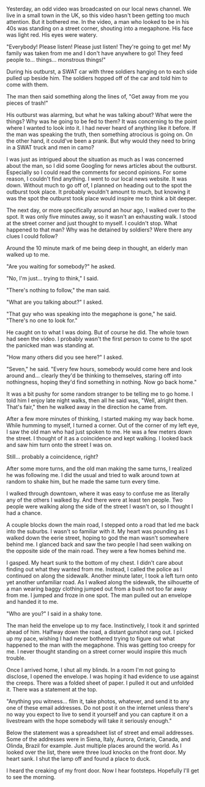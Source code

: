 Yesterday, an odd video was broadcasted on our local news channel. We live in a small town in the UK, so this video hasn't been getting too much attention. But it bothered me. In the video, a man who looked to be in his 40s was standing on a street corner, shouting into a megaphone. His face was light red. His eyes were watery.


"Everybody! Please listen! Please just listen! They're going to get me! My family was taken from me and I don't have anywhere to go! They feed people to... things... monstrous things!"


During his outburst, a SWAT car with three soldiers hanging on to each side pulled up beside him. The soldiers hopped off of the car and told him to come with them.


The man then said something along the lines of, "Get away from me you pieces of trash!"


His outburst was alarming, but what he was talking about? What were the things? Why was he going to be fed to them? It was concerning to the point where I wanted to look into it. I had never heard of anything like it before. If the man was speaking the truth, then something atrocious is going on. On the other hand, it could've been a prank. But why would they need to bring in a SWAT truck and men in camo?


I was just as intrigued about the situation as much as I was concerned about the man, so I did some Googling for news articles about the outburst. Especially so I could read the comments for second opinions. For some reason, I couldn't find anything. I went to our local news website. It was down. Without much to go off of, I planned on heading out to the spot the outburst took place. It probably wouldn't amount to much, but knowing it was the spot the outburst took place would inspire me to think a bit deeper.


The next day, or more specifically around an hour ago, I walked over to the spot. It was only five minutes away, so it wasn't an exhausting walk. I stood at the street corner and just thought to myself. I couldn't stop. What happened to that man? Why was he detained by soldiers? Were there any clues I could follow?


Around the 10 minute mark of me being deep in thought, an elderly man walked up to me.


"Are you waiting for somebody?" he asked.


"No, I'm just… trying to think," I said.


"There's nothing to follow," the man said.


"What are you talking about?" I asked.


"That guy who was speaking into the megaphone is gone," he said. "There's no one to look for."


He caught on to what I was doing. But of course he did. The whole town had seen the video. I probably wasn't the first person to come to the spot the panicked man was standing at.


"How many others did you see here?" I asked.


"Seven," he said. "Every few hours, somebody would come here and look around and… clearly they'd be thinking to themselves, staring off into nothingness, hoping they'd find something in nothing. Now go back home."


It was a bit pushy for some random stranger to be telling me to go home. I told him I enjoy late night walks, then all he said was, "Well, alright then. That's fair," then he walked away in the direction he came from.


After a few more minutes of thinking, I started making my way back home. While humming to myself, I turned a corner. Out of the corner of my left eye, I saw the old man who had just spoken to me. He was a few meters down the street. I thought of it as a coincidence and kept walking. I looked back and saw him turn onto the street I was on.


Still… probably a coincidence, right?


After some more turns, and the old man making the same turns, I realized he was following me. I did the usual and tried to walk around town at random to shake him, but he made the same turn every time.


I walked through downtown, where it was easy to confuse me as literally any of the others I walked by. And there were at least ten people. Two people were walking along the side of the street I wasn't on, so I thought I had a chance.


A couple blocks down the main road, I stepped onto a road that led me back into the suburbs. I wasn't so familiar with it. My heart was pounding as I walked down the eerie street, hoping to god the man wasn't somewhere behind me. I glanced back and saw the two people I had seen walking on the opposite side of the main road. They were a few homes behind me.


I gasped. My heart sunk to the bottom of my chest. I didn't care about finding out what they wanted from me. Instead, I called the police as I continued on along the sidewalk. Another minute later, I took a left turn onto yet another unfamiliar road. As I walked along the sidewalk, the silhouette of a man wearing baggy clothing jumped out from a bush not too far away from me. I jumped and froze in one spot. The man pulled out an envelope and handed it to me.


"Who are you?" I said in a shaky tone.


The man held the envelope up to my face. Instinctively, I took it and sprinted ahead of him. Halfway down the road, a distant gunshot rang out. I picked up my pace, wishing I had never bothered trying to figure out what happened to the man with the megaphone. This was getting too creepy for me. I never thought standing on a street corner would inspire this much trouble.


Once I arrived home, I shut all my blinds. In a room I'm not going to disclose, I opened the envelope. I was hoping it had evidence to use against the creeps. There was a folded sheet of paper. I pulled it out and unfolded it. There was a statement at the top.


"Anything you witness… film it, take photos, whatever, and send it to any one of these email addresses. Do not post it on the internet unless there's no way you expect to live to send it yourself and you can capture it on a livestream with the hope somebody will take it seriously enough."


Below the statement was a spreadsheet list of street and email addresses. Some of the addresses were in Siena, Italy, Aurora, Ontario, Canada, and Olinda, Brazil for example. Just multiple places around the world. As I looked over the list, there were three loud knocks on the front door. My heart sank. I shut the lamp off and found a place to duck.


I heard the creaking of my front door. Now I hear footsteps. Hopefully I'll get to see the morning.